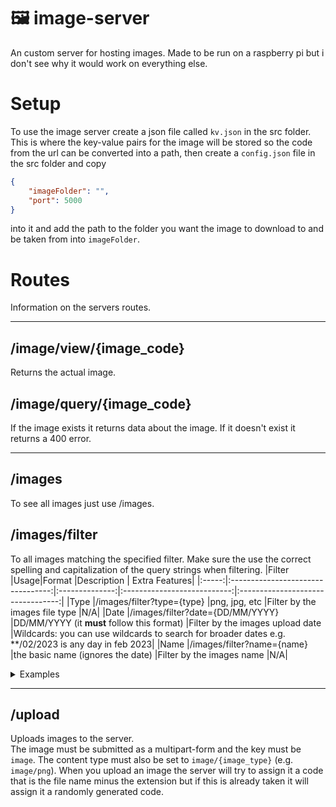 # 🖼️ image-server
An custom server for hosting images. Made to be run on a raspberry pi but i don't see why it would work on everything else.

# Setup
To use the image server create a json file called ```kv.json``` in the src folder. This is where the key-value pairs for the image will be stored so the code from the url can be converted into a path, then create a ```config.json``` file in the src folder and copy 
```json
{
    "imageFolder": "",
    "port": 5000
}
```
into it and add the path to the folder you want the image to download to and be taken from into ```imageFolder```.

# Routes
Information on the servers routes.

---

## /image/view/{image_code}
Returns the actual image.
## /image/query/{image_code}
If the image exists it returns data about the image. If it doesn't exist it returns a 400 error.

---

## /images
To see all images just use /images.
## /images/filter
To all images matching the specified filter. Make sure the use the correct spelling and capitalization of the query strings when filtering.
|Filter  |Usage|Format   |Description | Extra Features|
|:-----:|:---------------------------------:|:--------------:|:---------------------------:|:---------------------------------:|
|Type   |/images/filter?type={type}         |png, jpg, etc                                 |Filter by the images file type     |N/A|
|Date   |/images/filter?date={DD/MM/YYYY}   |DD/MM/YYYY (it **must** follow this format)   |Filter by the images upload date   |Wildcards: you can use wildcards to search for broader dates e.g. **/02/2023 is any day in feb 2023|
|Name   |/images/filter?name={name}         |the basic name (ignores the date)             |Filter by the images name          |N/A|
<details>
<summary>Examples</summary>
<p>• /images/filter?date=07/**/**** will return all images uploaded on the seventh day of any month of any year.</p>         
<p>• /images/filter?name=on will return all images that have the string on anywhere in their name (e.g. on, icon, icons, online, etc).</p>
</details>

---

## /upload
Uploads images to the server.   
The image must be submitted as a multipart-form and the key must be ```image```. The content type must also be set to ```image/{image_type}``` (e.g. ```image/png```). When you upload an image the server will try to assign it a code that is the file name minus the extension but if this is already taken it will assign it a randomly generated code.